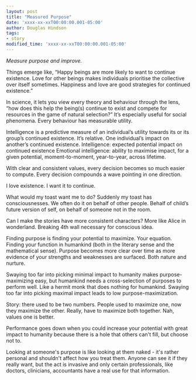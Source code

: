 ```yaml
---
layout: post
title: "Measured Purpose"
date: 'xxxx-xx-xxT00:00:00.001-05:00'
author: Douglas Hindson
tags:
- story
modified_time: 'xxxx-xx-xxT00:00:00.001-05:00'
---
```


*Measure purpose and improve.*

Things emerge like, “Happy beings are more likely to want to continue existence. Love for other beings makes individuals prioritise the collective over itself sometimes. Happiness and love are good strategies for continued existence.”

In science, it lets you view every theory and behaviour through the lens, “how does this help the being(s) continue to exist and compete for resources in the game of natural selection?” It’s especially useful for social phenomena. Every behaviour has measurable utility.

Intelligence is a predictive measure of an individual’s utility towards its or its group’s continued existence. It’s relative. One individual’s impact on another’s continued existence.
Intelligence: expected potential impact on continued existence 
Emotional intelligence: ability to maximise impact, for a given potential, moment-to-moment, year-to-year, across lifetime.

With clear and consistent values, every decision becomes so much easier to compute. Every decision compounds a wave pointing in one direction.

I love existence. I want it to continue.

What would my toast want me to do? Suddenly my toast has consciousnesses. We often do it on behalf of other people. Behalf of child’s future version of self, on behalf of someone not in the room.

Can I make the stories have more consistent characters? More like Alice in wonderland. Breaking 4th wall necessary for conscious idea.

Finding purpose is finding your potential to maximize. Your equation. Finding your function in humankind (both in the literary sense and the mathematical sense). Purpose becomes more clear over time as more evidence of your strengths and weaknesses are surfaced. Both nature and nurture.

Swaying too far into picking minimal impact to humanity makes purpose-maximizing easy, but humankind needs a cross-selection of purposes to perform well. Like a hermit monk that does nothing for humankind. Swaying too far into picking maximal impact leads to low purpose-maximization.

Story: there used to be two numbers. People used to maximize one, now they maximize the other. Really, have to maximize both together. Nah, values one is better.

Performance goes down when you could increase your potential with great impact to humanity because there is a hole that others can't fill, but choose not to.

Looking at someone's purpose is like looking at them naked - it's rather personal and shouldn't affect how you treat them. Anyone can see it if they really want, but the act is invasive and only certain professionals, like doctors, clinicians, accountants have a real use for that information.